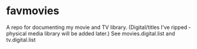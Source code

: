 # favmovies

A repo for documenting my movie and TV library. (Digital/titles I've ripped - physical media library will be added later.) 
See movies.digital.list and tv.digital.list
